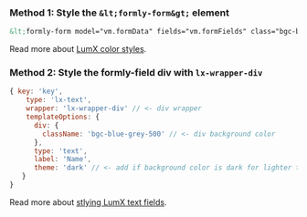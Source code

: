 ### Method 1: Style the `&lt;formly-form&gt;` element

```html
&lt;formly-form model="vm.formData" fields="vm.formFields" class="bgc-blue-grey-500"&gt;&lt;/formly-form&gt;
```
Read more about [LumX color styles](http://ui.lumapps.com/css/colors).

### Method 2: Style the formly-field div with `lx-wrapper-div`
  
```javascript
{ key: 'key', 
    type: 'lx-text',
    wrapper: 'lx-wrapper-div' // <- div wrapper
    templateOptions: {
      div: {
        className: 'bgc-blue-grey-500' // <- div background color
      },
      type: 'text',
      label: 'Name',
      theme: 'dark' // <- add if background color is dark for lighter text
   }
}
```
Read more about [stlying LumX text fields](http://ui.lumapps.com/directives/text-fields).
